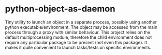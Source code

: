 # python-object-as-daemon
Tiny utility to launch an object in a separate process, possibly using another python executable/environment. The object may be accessed from the main process through a proxy with similar behaviour. This project relies on the default multiprocessing module, therefore the child environment does not require any particular package to be present (not even this package). It makes it quite convenient to launch tasks/tests on specific environments.

